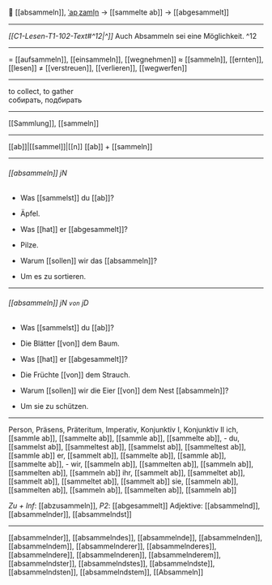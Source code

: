 🧺 [[absammeln]], [ˈapˌzaml̩n](https://youglish.com/pronounce/absammeln/german) → [[sammelte ab]] → [[abgesammelt]]

---
*[[C1-Lesen-T1-102-Text#^12|^]]* Auch Absammeln sei eine Möglichkeit. ^12


---
= [[aufsammeln]], [[einsammeln]], [[wegnehmen]]
≈ [[sammeln]], [[ernten]], [[lesen]]
≠ [[verstreuen]], [[verlieren]], [[wegwerfen]]

---
to collect, to gather  
собирать, подбирать

---
[[Sammlung]], [[sammeln]]

---
[[ab]]|[[sammel]]|[[n]]
[[ab]] + [[sammeln]]


---
###### [[absammeln]] jN
- Was [[sammelst]] du [[ab]]?
- Äpfel.

- Was [[hat]] er [[abgesammelt]]?
- Pilze.

- Warum [[sollen]] wir das [[absammeln]]?
- Um es zu sortieren.

---
###### [[absammeln]] jN `von` jD
- Was [[sammelst]] du [[ab]]?
- Die Blätter [[von]] dem Baum.

- Was [[hat]] er [[abgesammelt]]?
- Die Früchte [[von]] dem Strauch.

- Warum [[sollen]] wir die Eier [[von]] dem Nest [[absammeln]]?
- Um sie zu schützen.

---
Person, Präsens, Präteritum, Imperativ, Konjunktiv I, Konjunktiv II
ich, [[sammle ab]], [[sammelte ab]], [[sammle ab]], [[sammelte ab]], -
du, [[sammelst ab]], [[sammeltest ab]], [[sammelst ab]], [[sammeltest ab]], [[sammle ab]]
er, [[sammelt ab]], [[sammelte ab]], [[sammle ab]], [[sammelte ab]], -
wir, [[sammeln ab]], [[sammelten ab]], [[sammeln ab]], [[sammelten ab]], [[sammeln ab]]
ihr, [[sammelt ab]], [[sammeltet ab]], [[sammelt ab]], [[sammeltet ab]], [[sammelt ab]]
sie, [[sammeln ab]], [[sammelten ab]], [[sammeln ab]], [[sammelten ab]], [[sammeln ab]]

*Zu + Inf*: [[abzusammeln]], *P2*: [[abgesammelt]]
Adjektive: [[absammelnd]], [[absammelnder]], [[absammelndst]]

---
[[absammelnder]], [[absammelndes]], [[absammelnde]], [[absammelnden]], [[absammelndem]], [[absammelnderer]], [[absammelnderes]], [[absammelndere]], [[absammelnderen]], [[absammelnderem]], [[absammelndster]], [[absammelndstes]], [[absammelndste]], [[absammelndsten]], [[absammelndstem]], [[Absammeln]]